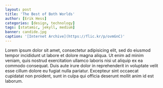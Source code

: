 ```yaml
---
layout: post
title: 'The Best of Both Worlds'
author: [Erik Hess]
categories: [design, technology]
tags: [statamic, jekyll, medium]
banner: candide.jpg
caption: '[Internet Archive](https://flic.kr/p/ovmGnC)'
---
```


Lorem ipsum dolor sit amet, consectetur adipisicing elit, sed do eiusmod tempor incididunt ut labore et dolore magna aliqua. Ut enim ad minim veniam, quis nostrud exercitation ullamco laboris nisi ut aliquip ex ea commodo consequat. Duis aute irure dolor in reprehenderit in voluptate velit esse cillum dolore eu fugiat nulla pariatur. Excepteur sint occaecat cupidatat non proident, sunt in culpa qui officia deserunt mollit anim id est laborum.
